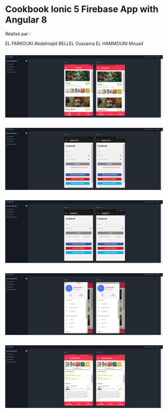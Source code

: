 # Cookbook Ionic 5 Firebase App with Angular 8 


Réalisé par :

EL FARKOUKI Abdelmajid
BELLEL Oussama
EL HAMMOUNI Mouad

## 
![](screenshots/1.PNG)
## 
![](screenshots/2.PNG)
## 
![](screenshots/3.PNG)
## 
![](screenshots/4.PNG)
## 
![](screenshots/5.PNG)
